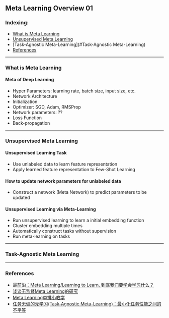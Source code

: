 ## Meta Learning Overview 01
### Indexing:
- [What is Meta Learning](#What-is-Meta-Learning)
- [Unsupervised Meta Learning](#Unsupervised-Meta-Learning)
- [Task-Agnostic Meta-Learning](#Task-Agnostic Meta-Learning)
- [References](#References)

---
### What is Meta Learning
#### Meta of Deep Learning
- Hyper Parameters: learning rate, batch size, input size, etc.
- Network Architecture
- Initialization
- Optimizer: SGD, Adam, RMSProp
- Network parameters: ??
- Loss Function
- Back-propagation

---
### Unsupervised Meta Learning
#### Unsupervised Learning Task
- Use unlabeled data to learn feature representation
- Apply learned feature representation to Few-Shot Learning 

#### How to update network parameters for unlabeled data
- Construct a network (Meta Network) to predict parameters to be updated

#### Unsupervised Learning via Meta-Learning
- Run unsupervised learning to learn a initial embedding function
- Cluster embedding multiple times
- Automatically construct tasks without supervision
- Run meta-learning on tasks

---
### Task-Agnostic Meta Learning


---
### References
- [最前沿：Meta Learning/Learning to Learn, 到底我们要学会学习什么？](https://zhuanlan.zhihu.com/p/32270990)
- [谈谈无监督Meta Learning的研究](https://zhuanlan.zhihu.com/p/46339823)
- [Meta Learning单排小教学](https://zhuanlan.zhihu.com/p/46059552)
- [任务无偏的元学习(Task-Agnostic Meta-Learning)：最小化任务性能之间的不平等](https://zhuanlan.zhihu.com/p/37076777)
